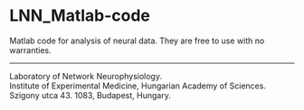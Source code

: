 # LNN_Matlab-code

Matlab code for analysis of neural data. They are free to use with no warranties.

_________________________________________________________________________________
 
Laboratory of Network Neurophysiology.
\
Institute of Experimental Medicine, Hungarian Academy of Sciences.
\
Szigony utca 43. 1083, Budapest, Hungary.
